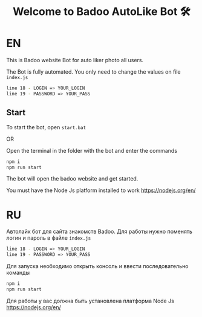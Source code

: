 <h1 align="center">Welcome to Badoo AutoLike Bot 🛠</h1>

# EN

This is Badoo website Bot for auto liker photo all users.

The Bot is fully automated.
You only need to change the values on file `index.js`

```sh
line 18 - LOGIN => YOUR_LOGIN
line 19 - PASSWORD => YOUR_PASS
```

## Start
To start the bot, open `start.bat`

OR

Open the terminal in the folder with the bot and enter the commands

```sh
npm i
npm run start
```

The bot will open the badoo website and get started.

You must have the Node Js platform installed to work
https://nodejs.org/en/



# RU

Автолайк бот для сайта знакомств Badoo. Для работы нужно поменять логин и пароль в файле `index.js`

```sh
line 18 - LOGIN => YOUR_LOGIN
line 19 - PASSWORD => YOUR_PASS
```

Для запуска необходимо открыть консоль и ввести последовательно команды

```sh
npm i
npm run start
```

Для работы у вас должна быть установлена платформа Node Js
https://nodejs.org/en/

